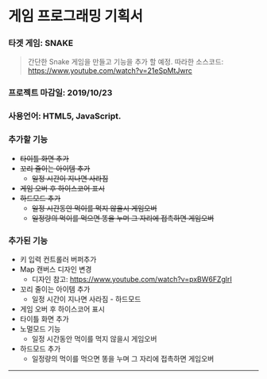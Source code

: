 # __게임 프로그래밍 기획서__


### __타겟 게임__: SNAKE
> 간단한 Snake 게임을 만들고 기능을 추가 할 예정.
> 따라한 소스코드: https://www.youtube.com/watch?v=21eSpMtJwrc

### __프로젝트 마감일__: 2019/10/23

### __사용언어__: HTML5, JavaScript.

### __추가할 기능__
  * ~~타이틀 화면 추가~~
  * ~~꼬리 줄이는 아이템 추가~~
    * ~~일정 시간이 지나면 사라짐~~
  * ~~게임 오버 후 하이스코어 표시~~
  * ~~하드모드 추가~~
    * ~~일정 시간동안 먹이를 먹지 않을시 게임오버~~
    * ~~일정량의 먹이를 먹으면 똥을 누며 그 자리에 접촉하면 게임오버~~

### __추가된 기능__
  * 키 입력 컨트롤러 버퍼추가
  * Map 캔버스 디자인 변경
    * 디자인 참고: https://www.youtube.com/watch?v=pxBW6FZglrI
  * 꼬리 줄이는 아이템 추가
    * 일정 시간이 지나면 사라짐 - 하드모드
  * 게임 오버 후 하이스코어 표시
  * 타이틀 화면 추가
  * 노멀모드 기능
    * 일정 시간동안 먹이를 먹지 않을시 게임오버
  * 하드모드 추가
    * 일정량의 먹이를 먹으면 똥을 누며 그 자리에 접촉하면 게임오버
-----------------
